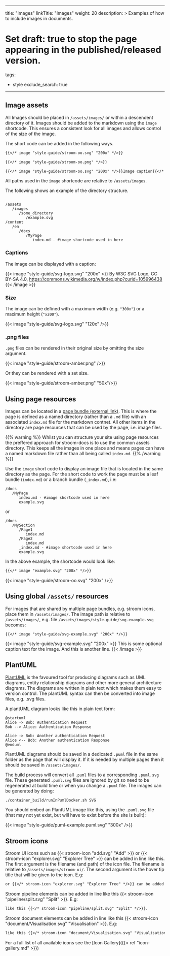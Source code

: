 
---
title: "Images"
linkTitle: "Images"
weight: 20
description: >
  Examples of how to include images in documents.
# Set draft: true to stop the page appearing in the published/released version.
tags:
  - style
exclude_search: true

---

## Image assets

All Images should be placed in `/assets/images/` or within a descendent directory of it.
Images should be added to the markdown using the `image` shortcode.
This ensures a consistent look for all images and allows control of the size of the image.

The short code can be added in the following ways.

```markdown
{{</* image "style-guide/stroom-oo.svg" "200x" */>}}

{{</* image "style-guide/stroom-oo.png" */>}}

{{</* image "style-guide/stroom-oo.svg" "200x" */>}}Image caption{{</* /image */>}}
```

All paths used in the `image` shortcode are relative to `/assets/images`.

The following shows an example of the directory structure.

```text

/assets
   /images
      /some_directory
         /example.svg
/content
   /en
      /docs
         /MyPage
            index.md - #image shortcode used in here
```


### Captions

The image can be displayed with a caption:

{{< image "style-guide/svg-logo.svg" "200x" >}}
By W3C SVG Logo, CC BY-SA 4.0, https://commons.wikimedia.org/w/index.php?curid=105996438
{{< /image >}}


### Size

The image can be defined with a maximum width (e.g. `"300x"`) or a maximum height (`"x200"`).

{{< image "style-guide/svg-logo.svg" "120x" />}}

### .png files

`.png` files can be rendered in their original size by omitting the size argument.

{{< image "style-guide/stroom-amber.png" />}}

Or they can be rendered with a set size.

{{< image "style-guide/stroom-amber.png" "50x"/>}}


## Using page resources

Images can be located in a [page bundle (external link)](https://gohugo.io/content-management/page-bundles/).
This is where the page is defined as a named directory (rather than a `.md` file) with an associated `index.md` file for the markdown contnet.
All other items in the directory are page resources that can be used by the page, i.e. image files.

{{% warning %}}
Whilst you can structure your site using page resources the preffered approach for stroom-docs is to use the common assets directory.
This keeps all the images in one place and means pages can have a named markdown file rather than all being called `index.md`.
{{% /warning %}}

Use the `image` short code to display an image file that is located in the same directory as the page.
For the short code to work the page must be a leaf bundle (`index.md`) or a branch bundle (`_index.md`), i.e:

```
/docs
   /MyPage
      index.md - #image shortcode used in here
      example.svg
```

or 

```
/docs
   /MySection
      /Page1
         index.md
      /Page2
         index.md
      _index.md - #image shortcode used in here
      example.svg
```

In the above example, the shortcode would look like:

```markdown
{{</* image "example.svg" "200x" */>}}
```

{{< image "style-guide/stroom-oo.svg" "200x" />}}


## Using global `/assets/` resources

For images that are shared by multiple page bundles, e.g. stroom icons, place them in `/assets/images/`.
The image path is relative to `/assets/images/`, e.g. file  `/assets/images/style-guide/svg-example.svg` becomes:

```
{{</* image "style-guide/svg-example.svg" "200x" */>}}
```

{{< image "style-guide/svg-example.svg" "200x" >}}
This is some optional caption text for the image.
And this is another line.
{{< /image >}}


## PlantUML

[PlantUML](https://plantuml.com) is the favoured tool for producing diagrams such as UML diagrams, entity relationship diagrams and other more general architecture diagrams.
The diagrams are written in plain text which makes them easy to version control.
The plantUML syntax can then be converted into image files, e.g. .svg files.

A plantUML diagram looks like this in plain text form:

```plantuml
@startuml
Alice -> Bob: Authentication Request
Bob --> Alice: Authentication Response

Alice -> Bob: Another authentication Request
Alice <-- Bob: Another authentication Response
@enduml
```

PlantUML diagrams should be saved in a dedicated `.puml` file in the same folder as the page that will display it.
If it is needed by multiple pages then it should be saved in `/assets/images/`.

The build process will convert all `.puml` files to a corresponding `.puml.svg` file.
These generated `.puml.svg` files are ignored by git so need to be regenerated at build time or when you change a `.puml` file.
The images can be generated by doing:

```bash
./container_build/runInPumlDocker.sh SVG
```

You should embed an PlantUML image like this, using the `.puml.svg` file (that may not yet exist, but will have to exist before the site is built):

{{< image "style-guide/puml-example.puml.svg" "300x" />}}


## Stroom icons

Stroom UI icons such as {{< stroom-icon "add.svg" "Add" >}} or {{< stroom-icon "explorer.svg" "Explorer Tree" >}} can be added in line like this.
The first argument is the filename (and path) of the icon file.
The filename is relative to `/assets/images/stroom-ui/`.
The second argument is the hover tip title that will be given to the icon.
E.g:

```markdown
or {{</* stroom-icon "explorer.svg" "Explorer Tree" */>}} can be added in line like this.
```

Stroom pipeline elements can be added in line like this {{< stroom-icon "pipeline/split.svg" "Split" >}}.
E.g:

```markdown
like this {{</* stroom-icon "pipeline/split.svg" "Split" */>}}.
```

Stroom document elements can be added in line like this {{< stroom-icon "document/Visualisation.svg" "Visualisation" >}}.
E.g:

```markdown
like this {{</* stroom-icon "document/Visualisation.svg" "Visualisation" */>}}.
```

For a full list of all available icons see the [Icon Gallery]({{< ref "icon-gallery.md" >}})
